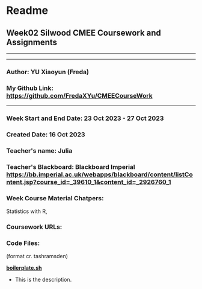 # Readme

## Week02 Silwood CMEE Coursework and Assignments

-------------------------------------------------------
-------------------------------------------------------

### Author: YU Xiaoyun (Freda)
### My Github Link: https://github.com/FredaXYu/CMEECourseWork 

-------------------------------------------------------

### Week Start and End Date: 23 Oct 2023 - 27 Oct 2023
### Created Date: 16 Oct 2023
### Teacher's name: Julia
### Teacher's Blackboard: Blackboard Imperial https://bb.imperial.ac.uk/webapps/blackboard/content/listContent.jsp?course_id=_39610_1&content_id=_2926760_1
### Week Course Material Chatpers: 

Statistics with R, 

### Coursework URLs: 



### Code Files: 
(format cr. tashramsden)

 [**boilerplate.sh**](Code/boilerplate.sh)
  * This is the description. 








